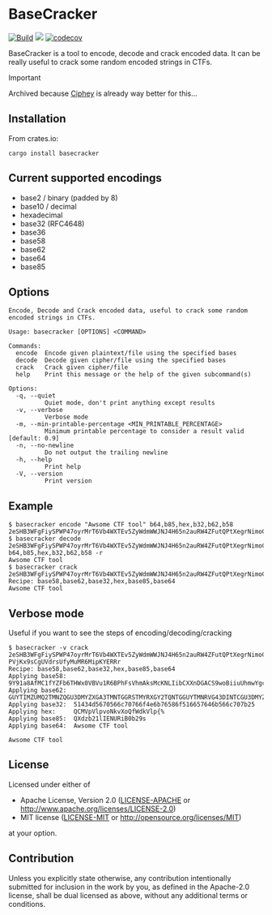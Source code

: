 # BaseCracker

[![Build](https://github.com/skyf0l/BaseCracker/actions/workflows/ci.yml/badge.svg)](https://github.com/skyf0l/BaseCracker/actions/workflows/ci.yml)
[![](https://img.shields.io/crates/v/basecracker.svg)](https://crates.io/crates/basecracker)
[![codecov](https://codecov.io/gh/skyf0l/basecracker/branch/master/graph/badge.svg)](https://codecov.io/gh/skyf0l/basecracker)

BaseCracker is a tool to encode, decode and crack encoded data. It can be really useful to crack some random encoded strings in CTFs.

> [!IMPORTANT]
> Archived because [Ciphey](https://github.com/Ciphey/Ciphey) is already way better for this...

## Installation

From crates.io:

```console
cargo install basecracker
```

## Current supported encodings

- base2 / binary (padded by 8)
- base10 / decimal
- hexadecimal
- base32 (RFC4648)
- base36
- base58
- base62
- base64
- base85

## Options

```
Encode, Decode and Crack encoded data, useful to crack some random encoded strings in CTFs.

Usage: basecracker [OPTIONS] <COMMAND>

Commands:
  encode  Encode given plaintext/file using the specified bases
  decode  Decode given cipher/file using the specified bases
  crack   Crack given cipher/file
  help    Print this message or the help of the given subcommand(s)

Options:
  -q, --quiet
          Quiet mode, don't print anything except results
  -v, --verbose
          Verbose mode
  -m, --min-printable-percentage <MIN_PRINTABLE_PERCENTAGE>
          Minimum printable percentage to consider a result valid [default: 0.9]
  -n, --no-newline
          Do not output the trailing newline
  -h, --help
          Print help
  -V, --version
          Print version
```

## Example

```console
$ basecracker encode "Awsome CTF tool" b64,b85,hex,b32,b62,b58
2eSHB3WFgFiySPWP47oyrMrT6Vb4WXTEv5ZyWdmWWJNJ4H65n2auRW4ZFutQPtXegrNimoCAeUfiQwMAnb4UYg6grcK2WUCTL9LquGa4564JBJK2jAbRfPVjKx9sCgUVdrsUfyMuMR6MipKYERRr
$ basecracker decode 2eSHB3WFgFiySPWP47oyrMrT6Vb4WXTEv5ZyWdmWWJNJ4H65n2auRW4ZFutQPtXegrNimoCAeUfiQwMAnb4UYg6grcK2WUCTL9LquGa4564JBJK2jAbRfPVjKx9sCgUVdrsUfyMuMR6MipKYERRr b64,b85,hex,b32,b62,b58 -r
Awsome CTF tool
$ basecracker crack 2eSHB3WFgFiySPWP47oyrMrT6Vb4WXTEv5ZyWdmWWJNJ4H65n2auRW4ZFutQPtXegrNimoCAeUfiQwMAnb4UYg6grcK2WUCTL9LquGa4564JBJK2jAbRfPVjKx9sCgUVdrsUfyMuMR6MipKYERRr
Recipe: base58,base62,base32,hex,base85,base64
Awsome CTF tool
```

## Verbose mode

Useful if you want to see the steps of encoding/decoding/cracking

```console
$ basecracker -v crack 2eSHB3WFgFiySPWP47oyrMrT6Vb4WXTEv5ZyWdmWWJNJ4H65n2auRW4ZFutQPtXegrNimoCAeUfiQwMAnb4UYg6grcK2WUCTL9LquGa4564JBJK2jAbRf
PVjKx9sCgUVdrsUfyMuMR6MipKYERRr
Recipe: base58,base62,base32,hex,base85,base64
Applying base58:  9Y91a8AfMC1fYZFb6THWx0VBVu1R6BPhFsVhmAksMcKNLIibCXXnDGACS9woBiiuUhmwYgcEHrO4ZjPlvMVUTBxuOkLovyLgGTL2MOCZml9y
Applying base62:  GUYTIMZUMQ2TMNZQGU3DMYZXGA3TMNTGGRSTMYRXGY2TQNTGGUYTMNRVG43DINTCGU3DMYZXGA3WEMRV
Applying base32:  51434d5670566c70766f4e6b76586f516657646b566c707b25
Applying hex:     QCMVpVlpvoNkvXoQfWdkVlp{%
Applying base85:  QXdzb21lIENURiB0b29s
Applying base64:  Awsome CTF tool

Awsome CTF tool
```

## License

Licensed under either of

- Apache License, Version 2.0
  ([LICENSE-APACHE](LICENSE-APACHE) or http://www.apache.org/licenses/LICENSE-2.0)
- MIT license
  ([LICENSE-MIT](LICENSE-MIT) or http://opensource.org/licenses/MIT)

at your option.

## Contribution

Unless you explicitly state otherwise, any contribution intentionally submitted
for inclusion in the work by you, as defined in the Apache-2.0 license, shall be
dual licensed as above, without any additional terms or conditions.
